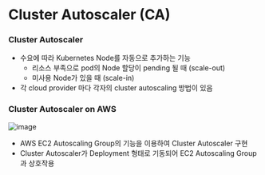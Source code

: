 # Cluster Autoscaler (CA)

### Cluster Autoscaler

- 수요에 따라 Kubernetes Node를 자동으로 추가하는 기능
    - 리소스 부족으로 pod의 Node 할당이 pending 될 때 (scale-out)
    - 미사용 Node가 있을 때 (scale-in)
- 각 cloud provider 마다 각자의 cluster autoscaling 방법이 있음

### Cluster Autoscaler on AWS

![image](https://github.com/pokabook/TIL/assets/103029701/ef547d4d-9636-4b78-8334-164c58be8e53)

- AWS EC2 Autoscaling Group의 기능을 이용하여 Cluster Autoscaler 구현
- Cluster Autoscaler가 Deployment 형태로 기동되어 EC2 Autoscaling Group과 상호작용